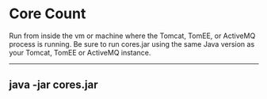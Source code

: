 # Core Count

Run from inside the vm or machine where the Tomcat, TomEE, or ActiveMQ process is running.  Be sure to run cores.jar using the same Java version as your Tomcat, TomEE or ActiveMQ instance.

----
java -jar cores.jar 
----
